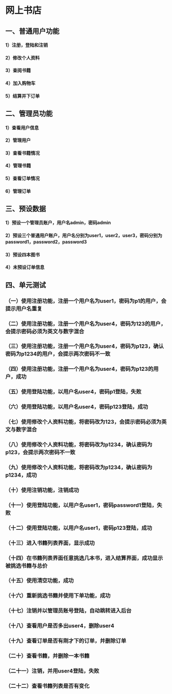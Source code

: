# 网上书店
## 一、普通用户功能
#### 1）注册，登陆和注销
#### 2）修改个人资料
#### 3）查阅书籍
#### 4）加入购物车
#### 5）结算并下订单

## 二、管理员功能
#### 1）查看用户信息
#### 2）管理用户
#### 3）查看书籍情况
#### 4）管理书籍
#### 5）查看订单情况
#### 6）管理订单

## 三、预设数据
#### 1）预设一个管理员账户，用户名admin，密码admin
#### 2）预设三个普通用户账户，用户名分别为user1，user2，user3，密码分别为password1，password2，password3
#### 3）预设四本图书
#### 4）未预设订单信息

## 四、单元测试
### （一）使用注册功能，注册一个用户名为user1，密码为p1的用户，会提示用户名重复
### （二）使用注册功能，注册一个用户名为user4，密码为123的用户，会提示密码必须为英文与数字混合
### （三）使用注册功能，注册一个用户名为user4，密码为p123，确认密码为p1234的用户，会提示两次密码不一致
### （四）使用注册功能，注册一个用户名为user4，密码为p123的用户，成功
### （五）使用登陆功能，以用户名user4，密码p1登陆，失败
### （六）使用登陆功能，以用户名user4，密码p123登陆，成功
### （七）使用修改个人资料功能，将密码改为123，会提示密码必须为英文与数字混合
### （八）使用修改个人资料功能，将密码改为p1234，确认密码为p123，会提示两次密码不一致
### （九）使用修改个人资料功能，将密码改为p1234，确认密码为p1234，成功
### （十）使用注销功能，注销成功
### （十一）使用登陆功能，以用户名user1，密码password1登陆，失败
### （十二）使用登陆功能，以用户名user1，密码p123登陆，成功
### （十三）进入书籍列表界面，显示成功 
### （十四）在书籍列表界面任意挑选几本书，进入结算界面，成功显示被挑选书籍与总价
### （十五）使用清空功能，成功
### （十六）重新挑选书籍并使用下单功能，成功
### （十七）注销并以管理员账号登陆，自动跳转进入后台
### （十八）查看用户是否多出user4，删除user4
### （十九）查看订单是否有刚才下的订单，并删除订单
### （二十）查看书籍，并删除一本书籍
### （二十一）注销，并用user4登陆，失败
### （二十二）查看书籍列表是否有变化